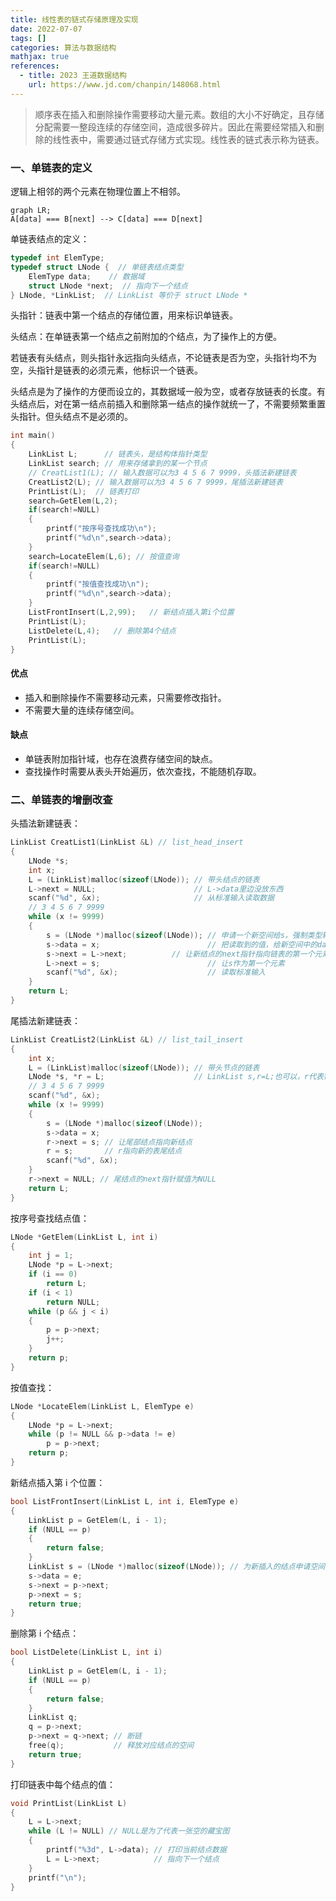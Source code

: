 ```yaml
---
title: 线性表的链式存储原理及实现
date: 2022-07-07
tags: []
categories: 算法与数据结构
mathjax: true
references:
  - title: 2023 王道数据结构
    url: https://www.jd.com/chanpin/148068.html
---
```


> 顺序表在插入和删除操作需要移动大量元素。数组的大小不好确定，且存储分配需要一整段连续的存储空间，造成很多碎片。因此在需要经常插入和删除的线性表中，需要通过链式存储方式实现。线性表的链式表示称为链表。

<!--more-->

### 一、单链表的定义

逻辑上相邻的两个元素在物理位置上不相邻。

```mermaid
graph LR;
A[data] === B[next] --> C[data] === D[next]
```

单链表结点的定义：

```c
typedef int ElemType;
typedef struct LNode {  // 单链表结点类型
  	ElemType data;    // 数据域
  	struct LNode *next;  // 指向下一个结点 
} LNode, *LinkList;  // LinkList 等价于 struct LNode *
```

头指针：链表中第一个结点的存储位置，用来标识单链表。

头结点：在单链表第一个结点之前附加的个结点，为了操作上的方便。

若链表有头结点，则头指针永远指向头结点，不论链表是否为空，头指针均不为空，头指针是链表的必须元素，他标识一个链表。

头结点是为了操作的方便而设立的，其数据域一般为空，或者存放链表的长度。有头结点后，对在第一结点前插入和删除第一结点的操作就统一了，不需要频繁重置头指针。但头结点不是必须的。

```cpp
int main()
{
    LinkList L;		 // 链表头，是结构体指针类型
    LinkList search; // 用来存储拿到的某一个节点
    // CreatList1(L); // 输入数据可以为3 4 5 6 7 9999，头插法新建链表
    CreatList2(L); // 输入数据可以为3 4 5 6 7 9999，尾插法新建链表
    PrintList(L);  // 链表打印
    search=GetElem(L,2);
    if(search!=NULL)
    {
        printf("按序号查找成功\n");
        printf("%d\n",search->data);
    }
    search=LocateElem(L,6); // 按值查询
    if(search!=NULL)
    {
        printf("按值查找成功\n");
        printf("%d\n",search->data);
    }
    ListFrontInsert(L,2,99);   // 新结点插入第i个位置
    PrintList(L);
    ListDelete(L,4);   // 删除第4个结点
    PrintList(L);
}
```

#### 优点

-   插入和删除操作不需要移动元素，只需要修改指针。
-   不需要大量的连续存储空间。

#### 缺点

-   单链表附加指针域，也存在浪费存储空间的缺点。
-   查找操作时需要从表头开始遍历，依次查找，不能随机存取。

### 二、单链表的增删改查

头插法新建链表：

```cpp
LinkList CreatList1(LinkList &L) // list_head_insert
{
    LNode *s;
    int x;
    L = (LinkList)malloc(sizeof(LNode)); // 带头结点的链表
    L->next = NULL;						 // L->data里边没放东西
    scanf("%d", &x);					 // 从标准输入读取数据
    // 3 4 5 6 7 9999
    while (x != 9999)
    {
        s = (LNode *)malloc(sizeof(LNode)); // 申请一个新空间给s，强制类型转换
        s->data = x;						// 把读取到的值，给新空间中的data成员
        s->next = L->next;			// 让新结点的next指针指向链表的第一个元素（第一个放我们数据的元素）
        L->next = s;						// 让s作为第一个元素
        scanf("%d", &x);					// 读取标准输入
    }
    return L;
}
```

尾插法新建链表：

```cpp
LinkList CreatList2(LinkList &L) // list_tail_insert
{
    int x;
    L = (LinkList)malloc(sizeof(LNode)); // 带头节点的链表
    LNode *s, *r = L;					 // LinkList s,r=L;也可以，r代表链表表尾结点，指向链表尾部
    // 3 4 5 6 7 9999
    scanf("%d", &x);
    while (x != 9999)
    {
        s = (LNode *)malloc(sizeof(LNode));
        s->data = x;
        r->next = s; // 让尾部结点指向新结点
        r = s;		 // r指向新的表尾结点
        scanf("%d", &x);
    }
    r->next = NULL; // 尾结点的next指针赋值为NULL
    return L;
}
```

按序号查找结点值：

```cpp
LNode *GetElem(LinkList L, int i)
{
    int j = 1;
    LNode *p = L->next;
    if (i == 0)
      	return L;
    if (i < 1)
      	return NULL;
    while (p && j < i)
    {
      	p = p->next;
      	j++;
    }
    return p;
}
```

按值查找：

```cpp
LNode *LocateElem(LinkList L, ElemType e)
{
    LNode *p = L->next;
    while (p != NULL && p->data != e)
      	p = p->next;
    return p;
}
```

新结点插入第 i 个位置：

```cpp
bool ListFrontInsert(LinkList L, int i, ElemType e)
{
    LinkList p = GetElem(L, i - 1);
    if (NULL == p)
    {
        return false;
    }
    LinkList s = (LNode *)malloc(sizeof(LNode)); // 为新插入的结点申请空间
    s->data = e;
    s->next = p->next;
    p->next = s;
    return true;
}
```

删除第 i 个结点：

```cpp
bool ListDelete(LinkList L, int i)
{
    LinkList p = GetElem(L, i - 1);
    if (NULL == p)
    {
        return false;
    }
    LinkList q;
    q = p->next;
    p->next = q->next; // 断链
    free(q);		   // 释放对应结点的空间
    return true;
}
```

打印链表中每个结点的值：

```cpp
void PrintList(LinkList L)
{
    L = L->next;
    while (L != NULL) // NULL是为了代表一张空的藏宝图
    {
        printf("%3d", L->data); // 打印当前结点数据
        L = L->next;			// 指向下一个结点
    }
    printf("\n");
}
```

